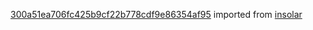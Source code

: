 [300a51ea706fc425b9cf22b778cdf9e86354af95](https://github.com/insolar/insolar/commit/300a51ea706fc425b9cf22b778cdf9e86354af95) imported from [insolar](https://github.com/insolar/insolar)
